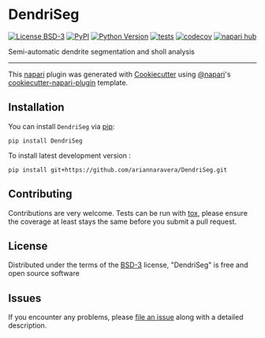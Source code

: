 # DendriSeg

[![License BSD-3](https://img.shields.io/pypi/l/DendriSeg.svg?color=green)](https://github.com/ariannaravera/DendriSeg/raw/main/LICENSE)
[![PyPI](https://img.shields.io/pypi/v/DendriSeg.svg?color=green)](https://pypi.org/project/DendriSeg)
[![Python Version](https://img.shields.io/pypi/pyversions/DendriSeg.svg?color=green)](https://python.org)
[![tests](https://github.com/ariannaravera/DendriSeg/workflows/tests/badge.svg)](https://github.com/ariannaravera/DendriSeg/actions)
[![codecov](https://codecov.io/gh/ariannaravera/DendriSeg/branch/main/graph/badge.svg)](https://codecov.io/gh/ariannaravera/DendriSeg)
[![napari hub](https://img.shields.io/endpoint?url=https://api.napari-hub.org/shields/DendriSeg)](https://napari-hub.org/plugins/DendriSeg)

Semi-automatic dendrite segmentation and sholl analysis

----------------------------------

This [napari] plugin was generated with [Cookiecutter] using [@napari]'s [cookiecutter-napari-plugin] template.

<!--
Don't miss the full getting started guide to set up your new package:
https://github.com/napari/cookiecutter-napari-plugin#getting-started

and review the napari docs for plugin developers:
https://napari.org/stable/plugins/index.html
-->

## Installation

You can install `DendriSeg` via [pip]:

    pip install DendriSeg



To install latest development version :

    pip install git+https://github.com/ariannaravera/DendriSeg.git


## Contributing

Contributions are very welcome. Tests can be run with [tox], please ensure
the coverage at least stays the same before you submit a pull request.

## License

Distributed under the terms of the [BSD-3] license,
"DendriSeg" is free and open source software

## Issues

If you encounter any problems, please [file an issue] along with a detailed description.

[napari]: https://github.com/napari/napari
[Cookiecutter]: https://github.com/audreyr/cookiecutter
[@napari]: https://github.com/napari
[MIT]: http://opensource.org/licenses/MIT
[BSD-3]: http://opensource.org/licenses/BSD-3-Clause
[GNU GPL v3.0]: http://www.gnu.org/licenses/gpl-3.0.txt
[GNU LGPL v3.0]: http://www.gnu.org/licenses/lgpl-3.0.txt
[Apache Software License 2.0]: http://www.apache.org/licenses/LICENSE-2.0
[Mozilla Public License 2.0]: https://www.mozilla.org/media/MPL/2.0/index.txt
[cookiecutter-napari-plugin]: https://github.com/napari/cookiecutter-napari-plugin

[file an issue]: https://github.com/ariannaravera/DendriSeg/issues

[napari]: https://github.com/napari/napari
[tox]: https://tox.readthedocs.io/en/latest/
[pip]: https://pypi.org/project/pip/
[PyPI]: https://pypi.org/
